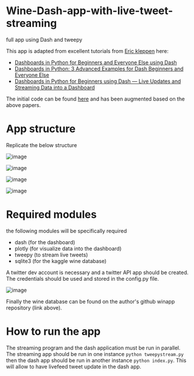 # Wine-Dash-app-with-live-tweet-streaming
full app using Dash and tweepy


This app is adapted from excellent tutorials from [Eric kleppen](https://github.com/bendgame) here:
- [Dashboards in Python for Beginners and Everyone Else using Dash](https://medium.com/swlh/dashboards-in-python-for-beginners-and-everyone-else-using-dash-f0a045a86644)
- [Dashboards in Python: 3 Advanced Examples for Dash Beginners and Everyone Else](https://medium.com/swlh/dashboards-in-python-3-advanced-examples-for-dash-beginners-and-everyone-else-b1daf4e2ec0a)
- [Dashboards in Python for Beginners using Dash — Live Updates and Streaming Data into a Dashboard](https://levelup.gitconnected.com/dashboards-in-python-for-beginners-using-dash-live-updates-and-streaming-data-into-a-dashboard-37660c1ba661)

The initial code can be found [here](https://github.com/bendgame/DashApp) and has been augmented based on the above papers.

# App structure

Replicate the below structure

![image](https://user-images.githubusercontent.com/68251051/128543968-7128835e-d1cb-4eac-b7f9-a39ebeba5ee2.png)

![image](https://user-images.githubusercontent.com/68251051/128544206-26afc150-16cc-4b4e-bdc8-53f715b2f75f.png)

![image](https://user-images.githubusercontent.com/68251051/128544248-40c921c3-8b13-4338-a07b-62e5d3e7209c.png)

![image](https://user-images.githubusercontent.com/68251051/128544294-3147c123-8bbd-468f-94f4-7cf29691d85b.png)

# Required modules
the following modules will be specifically required
- dash (for the dashboard)
- plotly (for visualize data into the dashboard)
- tweepy (to stream live tweets)
- sqlite3 (for the kaggle wine database)

A twitter dev account is necessary and a twitter API app should be created. The credentials should be used and stored in the config.py file.

![image](https://user-images.githubusercontent.com/68251051/128545257-2eed0d16-790c-4764-b3fc-8931bfb8a919.png)


Finally the wine database can be found on the author's github winapp repository (link above).

# How to run the app
The streaming program and the dash application must be run in parallel. The streaming app should be run in one instance `python tweepystream.py` then the dash app should be run in another instance `python index.py`.
This will allow to have livefeed tweet update in the dash app.


